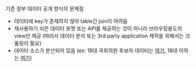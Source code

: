 기존 정부 데이터 공개 방식의 문제점

- 데이터에 key가 존재하지 않아 table간 join이 어려움
- 재사용하기 쉬은 데이터 포맷 또는 API를 제공하는 것이 아니라 브라우징용도의 view만 제공 (따라서 데이터 분석 또는 3rd party application 제작을 위해서는 크롤링이 필요)
- 데이터 소스가 분산되어 있음 (ex: 19대 국회의원 후보자 데이터는 [여기](http://info.nec.go.kr/main/showDocument.xhtml?electionId=0020120411&topMenuId=CP&secondMenuId=CPRI03), 18대 이하는 [여기](http://info.nec.go.kr/main/showDocument.xhtml?electionId=0000000000&topMenuId=CP&secondMenuId=CPRI03))